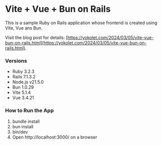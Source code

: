 # Vite + Vue + Bun on Rails

This is a sample Ruby on Rails application whose frontend is created using
Vite, Vue ans Bun.

Visit the blog post for details:
[https://yokolet.com/2024/03/05/vite-vue-bun-on-rails.html](https://yokolet.com/2024/03/05/vite-vue-bun-on-rails.html).

### Versions

- Ruby 3.2.3
- Rails 7.1.3.2
- Node.js v21.5.0
- Bun 1.0.29
- Vite 5.1.4
- Vue 3.4.21

### How to Run the App

1. bundle install
2. bun install
3. bin/dev
4. Open http://localhost:3000/ on a browser
